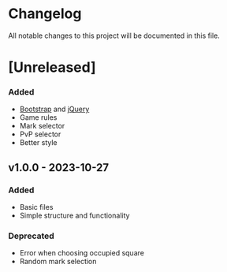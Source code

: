 # Changelog

All notable changes to this project will be documented in this file.

# [Unreleased]

### Added

-   [Bootstrap](https://getbootstrap.com/) and [jQuery](https://jquery.com/)
-   Game rules
-   Mark selector
-   PvP selector
-   Better style

## v1.0.0 - 2023-10-27

### Added

-   Basic files
-   Simple structure and functionality

### Deprecated

-   Error when choosing occupied square
-   Random mark selection
